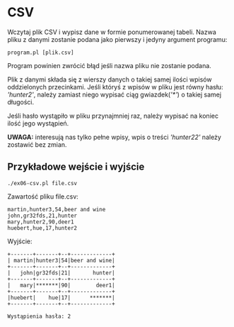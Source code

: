 # CSV
Wczytaj plik CSV i wypisz dane w formie ponumerowanej tabeli.
Nazwa pliku z danymi zostanie podana jako pierwszy i jedyny argument programu:
```
program.pl [plik.csv]
```
Program powinien zwrócić błąd jeśli nazwa pliku nie zostanie podana.

Plik z danymi składa się z wierszy danych o takiej samej ilości wpisów
oddzielonych przecinkami.
Jeśli któryś z wpisów w pliku jest równy hasłu: _'hunter2'_, należy zamiast
niego wypisać ciąg gwiazdek(_'*'_) o takiej samej długości.

Jeśli hasło wystąpiło w pliku przynajmniej raz, należy wypisać na koniec
ilość jego wystąpień.

**UWAGA:** interesują nas tylko pełne wpisy, wpis o treści _'hunter22'_ należy
zostawić bez zmian.

## Przykładowe wejście i wyjście
```
./ex06-csv.pl file.csv
```
Zawartość pliku file.csv:
```
martin,hunter3,54,beer and wine
john,gr32fds,21,hunter
mary,hunter2,90,deer1
huebert,hue,17,hunter2
```
Wyjście:
```
+-------+-------+--+-------------+
| martin|hunter3|54|beer and wine|
+-------+-------+--+-------------+
|   john|gr32fds|21|       hunter|
+-------+-------+--+-------------+
|   mary|*******|90|        deer1|
+-------+-------+--+-------------+
|huebert|    hue|17|      *******|
+-------+-------+--+-------------+

Wystąpienia hasła: 2
```
